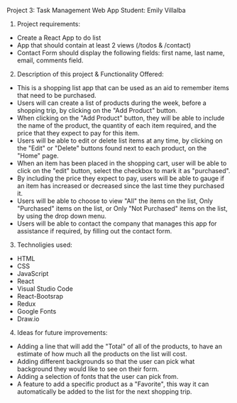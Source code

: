 Project 3: Task Management Web App
Student: Emily Villalba

1) Project requirements:
- Create a React App to do list
- App that should contain at least 2 views (/todos & /contact)
- Contact Form should display the following fields: first name, last name, email, comments field.

2) Description of this project & Functionality Offered:
- This is a shopping list app that can be used as an aid to remember items that need to be purchased.
- Users will can create a list of products during the week, before a shopping trip, by clicking on the "Add Product" button.
- When clicking on the "Add Product" button, they will be able to include the name of the product, the quantity of each item required, and the price that they expect to pay for this item.
- Users will be able to edit or delete list items at any time, by clicking on the "Edit" or "Delete" buttons found next to each product, on the "Home" page.
- When an item has been placed in the shopping cart, user will be able to click on the "edit" button, select the checkbox to mark it as "purchased".
- By including the price they expect to pay, users will be able to gauge if an item has increased or decreased since the last time they purchased it.
- Users will be able to choose to view "All" the items on the list, Only "Purchased" items on the list, or Only "Not Purchased" items on the list, by using the drop down menu.
- Users will be able to contact the company that manages this app for assistance if required, by filling out the contact form.

3) Technoligies used:
- HTML
- CSS
- JavaScript
- React
- Visual Studio Code
- React-Bootsrap
- Redux
- Google Fonts
- Draw.io

4) Ideas for future improvements:
- Adding a line that will add the "Total" of all of the products, to have an estimate of how much all the products on the list will cost.
- Adding different backgrounds so that the user can pick what background they would like to see on their form. 
- Adding a selection of fonts that the user can pick from.
- A feature to add a specific product as a "Favorite", this way it can automatically be added to the list for the next shopping trip.




